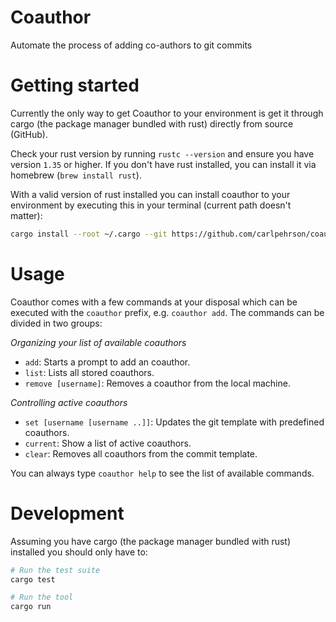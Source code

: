 # Coauthor
Automate the process of adding co-authors to git commits

# Getting started
Currently the only way to get Coauthor to your environment is get it through
cargo (the package manager bundled with rust) directly from source (GitHub).

Check your rust version by running `rustc --version` and ensure you have
version `1.35` or higher. If you don't have rust installed, you can install it
via homebrew (`brew install rust`).

With a valid version of rust installed you can install coauthor to your
environment by executing this in your terminal (current path doesn't matter):

```sh
cargo install --root ~/.cargo --git https://github.com/carlpehrson/coauthor coauthor
```

# Usage
Coauthor comes with a few commands at your disposal which can be executed with
the `coauthor` prefix, e.g. `coauthor add`. The commands can be divided
in two groups:

*Organizing your list of available coauthors*
- `add`: Starts a prompt to add an coauthor.
- `list`: Lists all stored coauthors.
- `remove [username]`: Removes a coauthor from the local machine.

*Controlling active coauthors*
- `set [username [username ..]]`: Updates the git template with predefined coauthors.
- `current`: Show a list of active coauthors.
- `clear`: Removes all coauthors from the commit template.

You can always type `coauthor help` to see the list of available commands.

# Development
Assuming you have cargo (the package manager bundled with rust) installed
you should only have to:

```sh
# Run the test suite
cargo test

# Run the tool
cargo run
```
